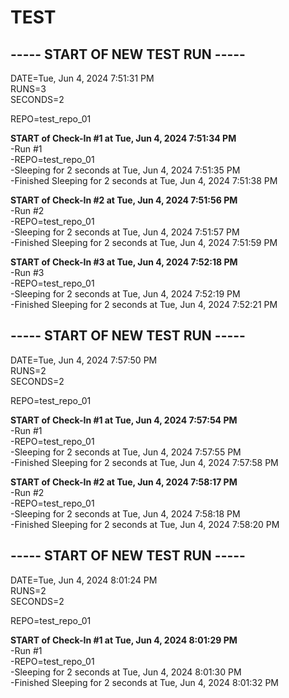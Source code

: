 # TEST

## ----- START OF NEW TEST RUN -----
DATE=Tue, Jun  4, 2024  7:51:31 PM  
RUNS=3  
SECONDS=2

REPO=test_repo_01  

**START of Check-In #1 at Tue, Jun  4, 2024  7:51:34 PM**  
 -Run #1  
 -REPO=test_repo_01  
 -Sleeping for 2 seconds at Tue, Jun  4, 2024  7:51:35 PM  
 -Finished Sleeping for 2 seconds at Tue, Jun  4, 2024  7:51:38 PM  

**START of Check-In #2 at Tue, Jun  4, 2024  7:51:56 PM**  
 -Run #2  
 -REPO=test_repo_01  
 -Sleeping for 2 seconds at Tue, Jun  4, 2024  7:51:57 PM  
 -Finished Sleeping for 2 seconds at Tue, Jun  4, 2024  7:51:59 PM  

**START of Check-In #3 at Tue, Jun  4, 2024  7:52:18 PM**  
 -Run #3  
 -REPO=test_repo_01  
 -Sleeping for 2 seconds at Tue, Jun  4, 2024  7:52:19 PM  
 -Finished Sleeping for 2 seconds at Tue, Jun  4, 2024  7:52:21 PM  

## ----- START OF NEW TEST RUN -----
DATE=Tue, Jun  4, 2024  7:57:50 PM  
RUNS=2  
SECONDS=2

REPO=test_repo_01  

**START of Check-In #1 at Tue, Jun  4, 2024  7:57:54 PM**  
 -Run #1  
 -REPO=test_repo_01  
 -Sleeping for 2 seconds at Tue, Jun  4, 2024  7:57:55 PM  
 -Finished Sleeping for 2 seconds at Tue, Jun  4, 2024  7:57:58 PM  

**START of Check-In #2 at Tue, Jun  4, 2024  7:58:17 PM**  
 -Run #2  
 -REPO=test_repo_01  
 -Sleeping for 2 seconds at Tue, Jun  4, 2024  7:58:18 PM  
 -Finished Sleeping for 2 seconds at Tue, Jun  4, 2024  7:58:20 PM  

## ----- START OF NEW TEST RUN -----
DATE=Tue, Jun  4, 2024  8:01:24 PM  
RUNS=2  
SECONDS=2

REPO=test_repo_01  

**START of Check-In #1 at Tue, Jun  4, 2024  8:01:29 PM**  
 -Run #1  
 -REPO=test_repo_01  
 -Sleeping for 2 seconds at Tue, Jun  4, 2024  8:01:30 PM  
 -Finished Sleeping for 2 seconds at Tue, Jun  4, 2024  8:01:32 PM  
